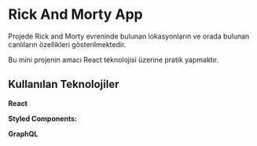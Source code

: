 # Rick And Morty App

Projede Rick and Morty evreninde bulunan lokasyonların ve orada bulunan canlıların özellikleri gösterilmektedir.

Bu mini projenin amacı React teknolojisi üzerine pratik yapmaktır.

## Kullanılan Teknolojiler

**React**

**Styled Components:**

**GraphQL**
